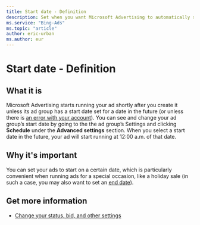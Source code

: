 ```yaml
---
title: Start date - Definition
description: Set when you want Microsoft Advertising to automatically start running your ads.
ms.service: "Bing-Ads"
ms.topic: "article"
author: eric-urban
ms.author: eur
---
```


# Start date - Definition

## What it is

Microsoft Advertising starts running your ad shortly after you create it unless its ad group has a start date set for a date in the future (or unless there is [an error with your account](./hlp_BA_CONC_AccountErrors.md)). You can see and change your ad group’s start date by going to the the ad group’s Settings and clicking **Schedule** under the **Advanced settings** section. When you select a start date in the future, your ad will start running at 12:00 a.m. of that date.

## Why it's important

You can set your ads to start on a certain date, which is particularly convenient when running ads for a special occasion, like a holiday sale (in such a case, you may also want to set an [end date](./hlp_BA_DEFN_EndDate.md)).

## Get more information

- [Change your status, bid, and other settings](./hlp_BA_PROC_ChgSettings.md)


